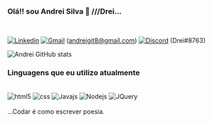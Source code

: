 ### Olá!! sou Andrei Silva 👋  ///Drei...  

<div> <br>

[![Linkedin](https://img.shields.io/badge/LinkedIn-0077B5?style=for-the-badge&logo=linkedin&logoColor=white)](https://linkedin.com/in/andrei-silva-b71463211/)
[![Gmail](https://img.shields.io/badge/Gmail-D14836?style=for-the-badge&logo=gmail&logoColor=white)]() 
(andreigit8@gmail.com) 
[![Discord](https://img.shields.io/badge/Discord-7289DA?style=for-the-badge&logo=discord&logoColor=white/)]() (Drei#8763) 
</div>

![Andrei GitHub stats](https://github-readme-stats.vercel.app/api?username=S7Andrei&show_icons=true&theme=radical)

### Linguagens que eu utilizo atualmente

<div style="display: inline_block"></br>
<img align="center" alt="html5" src="https://img.shields.io/badge/HTML5-E34F26?style=for-the-badge&logo=html5&logoColor=white">
<img align="center" alt="css" src="https://img.shields.io/badge/CSS3-1572B6?style=for-the-badge&logo=css3&logoColor=white">
<img align="center" alt="Javajs" src="https://img.shields.io/badge/JavaScript-F7DF1E?style=for-the-badge&logo=javascript&logoColor=black">
<img align="center" alt="Nodejs" src="https://img.shields.io/badge/Node.js-43853D?style=for-the-badge&logo=node.js&logoColor=white">
<img align="center" alt="JQuery" src="https://img.shields.io/badge/jQuery-0769AD?style=for-the-badge&logo=jquery&logoColor=white"> 
</div> <br/> 

<section> ...Codar é como escrever poesia. </section>
